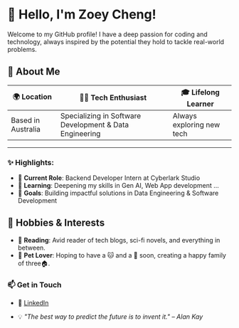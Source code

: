 # 👋 Hello, I'm Zoey Cheng!

Welcome to my GitHub profile! I have a deep passion for coding and technology, always inspired by the potential they hold to tackle real-world problems.

## 📌 About Me

| 🌍 Location       | 👩‍💻 Tech Enthusiast                                      | 🎓 Lifelong Learner       |
| ----------------- | ------------------------------------------------------- | ------------------------- |
| Based in Australia | Specializing in Software Development & Data Engineering | Always exploring new tech |

---

### ✨ Highlights:

- 🏢 **Current Role**: Backend Developer Intern at Cyberlark Studio
- 🌱 **Learning**: Deepening my skills in Gen AI, Web App development ...
- 🎯 **Goals**: Building impactful solutions in Data Engineering & Software Development


## 🎨 Hobbies & Interests

- 📖 **Reading**: Avid reader of tech blogs, sci-fi novels, and everything in between.
- 🐾 **Pet Lover**: Hoping to have a 🐱 and a 🐶 soon, creating a happy family of three🏠.


### 📫 Get in Touch

- 🔗 [LinkedIn](https://www.linkedin.com/in/ziying-zheng/)

- 💡 _"The best way to predict the future is to invent it." – Alan Kay_
